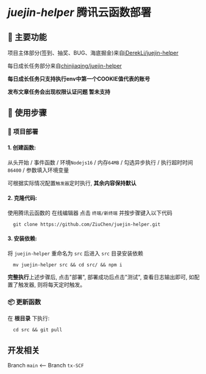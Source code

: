 # *juejin-helper* 腾讯云函数部署

## 🚀 主要功能

项目主体部分(签到、抽奖、BUG、海底掘金)来自[iDerekLi/juejin-helper](https://github.com/iDerekLi/juejin-helper)

每日成长任务部分来自[chinjiaqing/juejin-helper](https://github.com/chinjiaqing/juejin-helper)

**每日成长任务只支持执行env中第一个COOKIE值代表的账号**

**发布文章任务会出现权限认证问题 暂未支持**

## 🔰 使用步骤

### 🎯 项目部署

#### 1. 创建函数:

从头开始 / 事件函数 / 环境`Nodejs16` / 内存`64MB` / 勾选异步执行 / 执行超时时间`86400` / 参数填入环境变量

可根据实际情况配置`触发器`定时执行, **其余内容保持默认**

#### 2. 克隆代码:

使用腾讯云函数的 在线编辑器 点击 `终端/新终端` 并按步骤键入以下代码

```shell
  git clone https://github.com/ZiuChen/juejin-helper.git
```

#### 3. 安装依赖:

将 `juejin-helper` 重命名为 `src` 后进入 `src` 目录安装依赖

```shell
  mv juejin-helper src && cd src/ && npm i
```

**完整执行**上述步骤后, 点击"部署", 部署成功后点击"测试", 查看日志输出即可, 如配置了触发器, 则将每天定时触发。

### 📦 更新函数

在 **根目录** 下执行:

```shell
  cd src && git pull
```

## 开发相关

Branch `main` <-- Branch `tx-SCF`